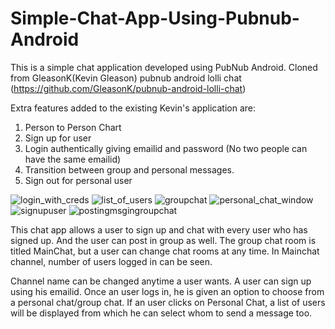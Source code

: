 # Simple-Chat-App-Using-Pubnub-Android
This is a simple chat application developed using PubNub Android. Cloned from GleasonK(Kevin Gleason) pubnub android lolli chat (https://github.com/GleasonK/pubnub-android-lolli-chat)

Extra features added to the existing Kevin's application are:
1. Person to Person Chart
2. Sign up for user
3. Login authentically giving emailid and password (No two people can have the same emailid)
4. Transition between group and personal messages.
5. Sign out for personal user

![login_with_creds](https://cloud.githubusercontent.com/assets/22554907/22282601/80db4fc4-e2ab-11e6-857b-4fcc7f38305e.png)
![list_of_users](https://cloud.githubusercontent.com/assets/22554907/22282646/c3e6030e-e2ab-11e6-83e8-aec2fbfbf63a.png)
![groupchat](https://cloud.githubusercontent.com/assets/22554907/22282664/e4dcd2c2-e2ab-11e6-8d57-8c7404beffc8.png)
![personal_chat_window](https://cloud.githubusercontent.com/assets/22554907/22282675/fffe5c38-e2ab-11e6-996c-9b05eee925de.png)
![signupuser](https://cloud.githubusercontent.com/assets/22554907/22282731/431bed5a-e2ac-11e6-9d3e-d686286655f1.png)
![postingmsgingroupchat](https://cloud.githubusercontent.com/assets/22554907/22282744/4ec862f0-e2ac-11e6-802b-9a2614999f70.png)


This chat app allows a user to sign up and chat with every user who has signed up. And the user can post in group as well. The group chat room is titled MainChat, but a user can change chat rooms at any time. 
In Mainchat channel, number of users logged in can be seen. 

Channel name can be changed anytime a user wants. A user can sign up using his emailid. Once an user logs in, he is given an option to choose from a personal chat/group chat.
If an user clicks on Personal Chat, a list of users will be displayed from which he can select whom to send a message too.
